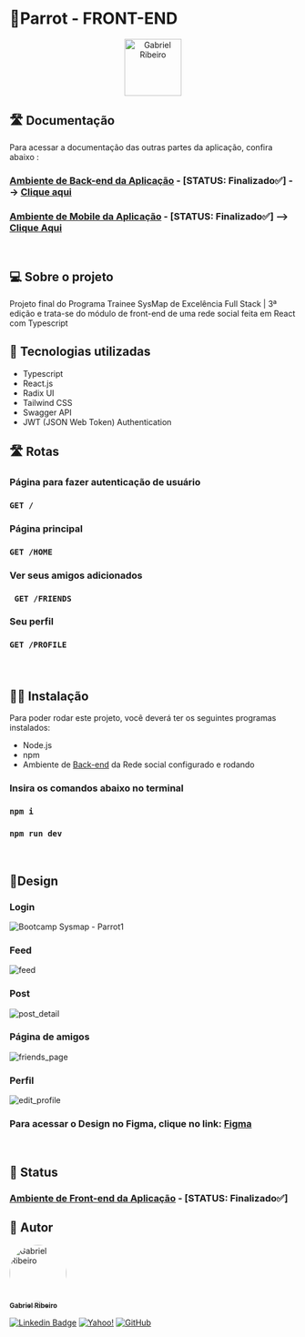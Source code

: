 # 🦜**Parrot - FRONT-END**

<p align="center">
 <img  src="https://user-images.githubusercontent.com/80289718/208725397-62059674-482d-4a24-87ed-a13a0d36f88a.png" width="100px;" alt="Gabriel Ribeiro"/>
</p>

## 🛣 Documentação 
  Para acessar a documentação das outras partes da aplicação, confira abaixo :
### __**<u>Ambiente de Back-end da Aplicação**</u>__ - [STATUS: Finalizado✅]  --> [Clique aqui](https://github.com/Gahbr/Rede-Social-Java-Spring)
### **__<u>Ambiente de Mobile da Aplicação</u>__** - [STATUS: Finalizado✅]  --> [Clique Aqui](https://github.com/bc-fullstack-02/Gabriel-Ribeiro/tree/main/mobile) 
 <br>

## 💻 **Sobre o projeto**
 Projeto final do Programa Trainee SysMap de Excelência Full Stack | 3ª edição e trata-se do módulo de front-end de uma rede social feita em React com Typescript
 
## 🧰 **Tecnologias utilizadas**

* Typescript
* React.js
* Radix UI
* Tailwind CSS
* Swagger API
* JWT (JSON Web Token) Authentication

## 🛣 **Rotas**
  ### **Página para fazer autenticação de usuário**
  ### ``` GET / ```
  ### **Página principal**
  ### ``` GET /HOME ```
  ### **Ver seus amigos adicionados**
  ### ``` GET /FRIENDS```
  ### **Seu perfil**
  ### ``` GET /PROFILE ```

###  

<br>

## **👩‍💻 Instalação**
 Para poder rodar este projeto, você deverá ter os seguintes programas instalados:
 - Node.js
 - npm
 - Ambiente de [Back-end](https://github.com/bc-fullstack-03/Gabriel-Ribeiro-Backend) da Rede social configurado e rodando 
  
  ### Insira os comandos abaixo no terminal
 ### ```npm i``` 
 
 ### ```npm run dev```

 <br>

## 🎨**Design**

### Login
![Bootcamp Sysmap - Parrot1](https://user-images.githubusercontent.com/80289718/207448820-ba841c1b-e835-4a19-8e34-2ecfed327e0d.png)

### Feed
![feed](https://github.com/Gahbr/Rede-Social-React/assets/80289718/6e8427c8-8fee-4a58-8973-7e008fb5ba86)

### Post
![post_detail](https://github.com/Gahbr/Rede-Social-React/assets/80289718/400cd96a-a172-4967-aa89-b889e373e3fe)

### Página de amigos
![friends_page](https://github.com/Gahbr/Rede-Social-React/assets/80289718/28ac2ef7-7505-48b8-b439-6b3753e18ca9)

### Perfil
![edit_profile](https://github.com/Gahbr/Rede-Social-React/assets/80289718/c4ef366a-8688-40d1-b5bf-e6cf8c54b192)

### Para acessar o Design no Figma, clique no link: [Figma](https://www.figma.com/file/vepLgESqoFwshCzJ5lqPkn/bootcamp-2?node-id=0%3A1&t=4Xz04BTRIDXUrVZl-0)

<br>

## :construction: Status 
 ### __**<u>Ambiente de Front-end da Aplicação**</u>__ - [STATUS: Finalizado✅]  
 
## 🦸 Autor

<a href="https://github.com/Gahbr">
 <img style="border-radius: 50%;" src="https://avatars.githubusercontent.com/u/80289718?v=4" width="100px;" alt="Gabriel Ribeiro"/>
 <br />
 <sub><b>Gabriel Ribeiro</b></sub></a> <a href="https://github.com/Gahbr" title="github"></a>
 <br />

[![Linkedin Badge](https://img.shields.io/badge/-Gabriel-blue?style=flat-square&logo=Linkedin&logoColor=white&link=https://www.linkedin.com/in/gabriellribeiro1/)](https://www.linkedin.com/in/gabriellribeiro1/)
[![Yahoo!](https://img.shields.io/badge/Yahoo!-6001D2?style=flat-square&logo=Yahoo!&logoColor=white)](mailto:gabriell.ribeiro@yahoo.com)
[![GitHub](https://img.shields.io/badge/Gahbr-%23121011.svg?style=flat-square&logo=github&logoColor=white)](https://github.com/Gahbr)
